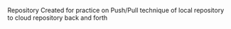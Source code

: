 Repository Created for practice on Push/Pull technique of local repository to cloud repository back and forth

